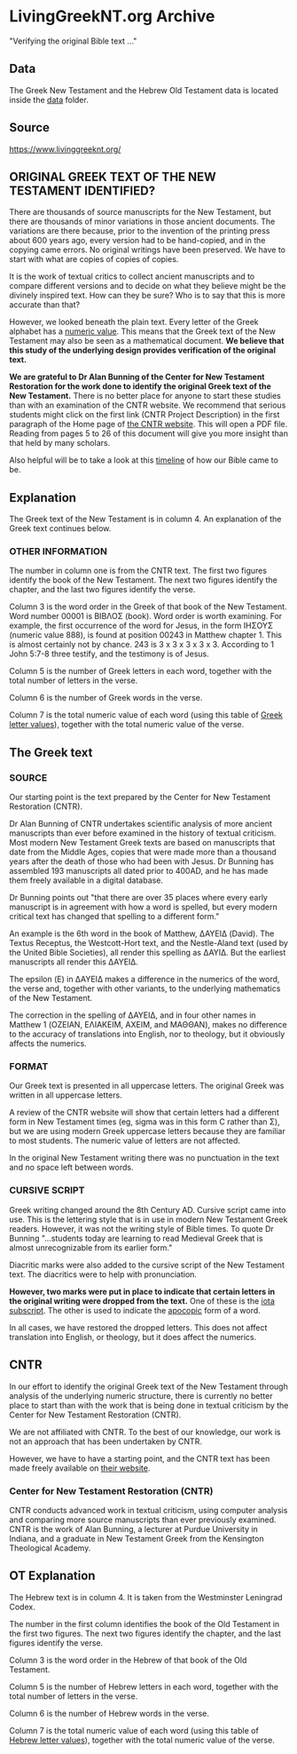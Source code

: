 # LivingGreekNT.org Archive

"Verifying the original Bible text ..."

## Data

The Greek New Testament and the Hebrew Old Testament data is located inside the [data](data) folder.

## Source

https://www.livinggreeknt.org/

## ORIGINAL GREEK TEXT OF THE NEW TESTAMENT IDENTIFIED?

There are thousands of source manuscripts for the New Testament, but there are thousands of minor variations in those ancient documents. The variations are there because, prior to the invention of the printing press about 600 years ago, every version had to be hand-copied, and in the copying came errors. No original writings have been preserved. We have to start with what are copies of copies of copies.

It is the work of textual critics to collect ancient manuscripts and to compare different versions and to decide on what they believe might be the divinely inspired text. How can they be sure? Who is to say that this is more accurate than that?

However, we looked beneath the plain text. Every letter of the Greek alphabet has a [numeric value](pdf/greek-alphabet-cursive.pdf). This means that the Greek text of the New Testament may also be seen as a mathematical document. **We believe that this study of the underlying design provides verification of the original text.**

**We are grateful to Dr Alan Bunning of the Center for New Testament Restoration for the work done to identify the original Greek text of the New Testament.** There is no better place for anyone to start these studies than with an examination of the CNTR website. We recommend that serious students might click on the first link (CNTR Project Description) in the first paragraph of the Home page of [the CNTR website](https://greekcntr.org/index.htm). This will open a PDF file. Reading from pages 5 to 26 of this document will give you more insight than that held by many scholars.

Also helpful will be to take a look at this [timeline](TIMELINE.md) of how our Bible came to be.

## Explanation

The Greek text of the New Testament is in column 4. An explanation of the Greek text continues below.

### OTHER INFORMATION

The number in column one is from the CNTR text. The first two figures identify the book of the New Testament. The next two figures identify the chapter, and the last two figures identify the verse.

Column 3 is the word order in the Greek of that book of the New Testament. Word number 00001 is ΒΙΒΛΟΣ (book). Word order is worth examining. For example, the first occurrence of the word for Jesus, in the form ΙΗΣΟΥΣ (numeric value 888), is found at position 00243 in Matthew chapter 1. This is almost certainly not by chance. 243 is 3 x 3 x 3 x 3 x 3. According to 1 John 5:7-8 three testify, and the testimony is of Jesus.


Column 5 is the number of Greek letters in each word, together with the total number of letters in the verse.

Column 6 is the number of Greek words in the verse.

Column 7 is the total numeric value of each word (using this table of [Greek letter values](pdf/greek-alphabet-numerics.pdf)), together with the total numeric value of the verse.

## The Greek text

### SOURCE

Our starting point is the text prepared by the Center for New Testament Restoration (CNTR).

Dr Alan Bunning of CNTR undertakes scientific analysis of more ancient manuscripts than ever before examined in the history of textual criticism. Most modern New Testament Greek texts are based on manuscripts that date from the Middle Ages, copies that were made more than a thousand years after the death of those who had been with Jesus. Dr Bunning has assembled 193 manuscripts all dated prior to 400AD, and he has made them freely available in a digital database.

Dr Bunning points out "that there are over 35 places where every early manuscript is in agreement with how a word is spelled, but every modern critical text has changed that spelling to a different form."

An example is the 6th word in the book of Matthew, ΔΑΥΕΙΔ (David). The Textus Receptus, the Westcott-Hort text, and the Nestle-Aland text (used by the United Bible Societies), all render this spelling as ΔΑΥΙΔ. But the earliest manuscripts all render this ΔΑΥΕΙΔ.

The epsilon (Ε) in ΔΑΥΕΙΔ makes a difference in the numerics of the word, the verse and, together with other variants, to the underlying mathematics of the New Testament.

The correction in the spelling of ΔΑΥΕΙΔ, and in four other names in Matthew 1 (ΟΖΕΙΑΝ, ΕΛΙΑΚΕΙΜ, ΑΧΕΙΜ, and ΜΑΘΘΑΝ), makes no difference to the accuracy of translations into English, nor to theology, but it obviously affects the numerics.

### FORMAT

Our Greek text is presented in all uppercase letters. The original Greek was written in all uppercase letters.

A review of the CNTR website will show that certain letters had a different form in New Testament times (eg, sigma was in this form С rather than Σ), but we are using modern Greek uppercase letters because they are familiar to most students. The numeric value of letters are not affected.

In the original New Testament writing there was no punctuation in the text and no space left between words.

### CURSIVE SCRIPT

Greek writing changed around the 8th Century AD. Cursive script came into use. This is the lettering style that is in use in modern New Testament Greek readers. However, it was not the writing style of Bible times. To quote Dr Bunning "...students today are learning to read Medieval Greek that is almost unrecognizable from its earlier form."

Diacritic marks were also added to the cursive script of the New Testament text. The diacritics were to help with pronunciation.

**However, two marks were put in place to indicate that certain letters in the original writing were dropped from the text.** One of these is the [iota subscript](IOTA.md). The other is used to indicate the [apocopic](APOCOPIC.md) form of a word.

In all cases, we have restored the dropped letters. This does not affect translation into English, or theology, but it does affect the numerics.

## CNTR

In our effort to identify the original Greek text of the New Testament through analysis of the underlying numeric structure, there is currently no better place to start than with the work that is being done in textual criticism by the Center for New Testament Restoration (CNTR).

We are not affiliated with CNTR. To the best of our knowledge, our work is not an approach that has been undertaken by CNTR.

However, we have to have a starting point, and the CNTR text has been made freely available on [their website](https://greekcntr.org/).

### Center for New Testament Restoration (CNTR)

CNTR conducts advanced work in textual criticism, using computer analysis and comparing more source manuscripts than ever previously examined. CNTR is the work of Alan Bunning, a lecturer at Purdue University in Indiana, and a graduate in New Testament Greek from the Kensington Theological Academy.

## OT Explanation

The Hebrew text is in column 4. It is taken from the Westminster Leningrad Codex.

The number in the first column identifies the book of the Old Testament in the first two figures. The next two figures identify the chapter, and the last figures identify the verse.

Column 3 is the word order in the Hebrew of that book of the Old Testament.

Column 5 is the number of Hebrew letters in each word, together with the total number of letters in the verse.

Column 6 is the number of Hebrew words in the verse.

Column 7 is the total numeric value of each word (using this table of [Hebrew letter values](pdf/hebrew-alphabet-numerics.pdf)), together with the total numeric value of the verse.
